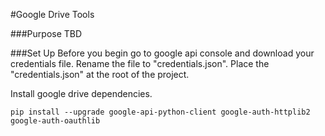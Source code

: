 #Google Drive Tools

###Purpose
TBD

###Set Up
Before you begin go to google api console and download your credentials file. Rename the file 
to "credentials.json". Place the "credentials.json" at the root of the project.

Install google drive dependencies. 

`pip install --upgrade google-api-python-client google-auth-httplib2 google-auth-oauthlib`


